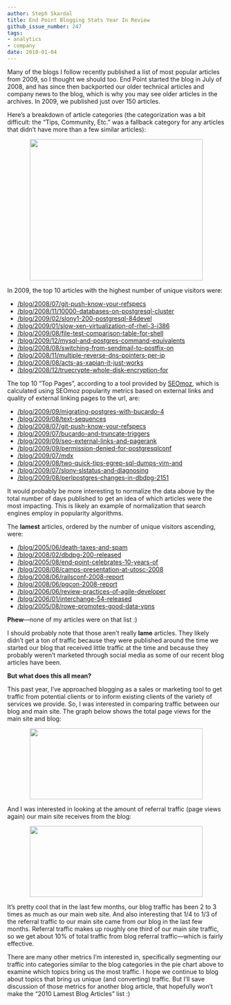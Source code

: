 ```yaml
---
author: Steph Skardal
title: End Point Blogging Stats Year In Review
github_issue_number: 247
tags:
- analytics
- company
date: 2010-01-04
---
```


Many of the blogs I follow recently published a list of most popular articles from 2009, so I thought we should too. End Point started the blog in July of 2008, and has since then backported our older technical articles and company news to the blog, which is why you may see older articles in the archives. In 2009, we published just over 150 articles.

Here’s a breakdown of article categories (the categorization was a bit difficult: the “Tips, Community, Etc.” was a fallback category for any articles that didn’t have more than a few similar articles):

<a href="https://3.bp.blogspot.com/_wWmWqyCEKEs/S0KCwEai_3I/AAAAAAAAC-g/VLa-3Z2TY6c/s1600-h/categorize.png" onblur="try {parent.deselectBloggerImageGracefully();} catch(e) {}"><img alt="" border="0" id="BLOGGER_PHOTO_ID_5423040663637917554" src="/blog/2010/01/2009-end-point-blogging/image-0.png" style="margin: 0px auto 10px; display: block; text-align: center; cursor: pointer; width: 400px; height: 327px;"/></a>

In 2009, the top 10 articles with the highest number of unique visitors were:

- [/blog/2008/07/git-push-know-your-refspecs](/blog/2008/07/git-push-know-your-refspecs/)
- [/blog/2008/11/10000-databases-on-postgresql-cluster](/blog/2008/11/10000-databases-on-postgresql-cluster/)
- [/blog/2009/02/slony1-200-postgresql-84devel](/blog/2009/02/slony1-200-postgresql-84devel/)
- [/blog/2009/01/slow-xen-virtualization-of-rhel-3-i386](/blog/2009/01/slow-xen-virtualization-of-rhel-3-i386/)
- [/blog/2009/08/file-test-comparison-table-for-shell](/blog/2009/08/file-test-comparison-table-for-shell/)
- [/blog/2009/12/mysql-and-postgres-command-equivalents](/blog/2009/12/mysql-and-postgres-command-equivalents/)
- [/blog/2008/08/switching-from-sendmail-to-postfix-on](/blog/2008/08/switching-from-sendmail-to-postfix-on/)
- [/blog/2008/11/multiple-reverse-dns-pointers-per-ip](/blog/2008/11/multiple-reverse-dns-pointers-per-ip/)
- [/blog/2008/08/acts-as-xapian-it-just-works](/blog/2008/08/acts-as-xapian-it-just-works/)
- [/blog/2008/12/truecrypte-whole-disk-encryption-for](/blog/2008/12/truecrypte-whole-disk-encryption-for/)

The top 10 “Top Pages”, according to a tool provided by [SEOmoz](https://moz.com/), which is calculated using SEOmoz popularity metrics based on external links and quality of external linking pages to the url, are:

- [/blog/2009/09/migrating-postgres-with-bucardo-4](/blog/2009/09/migrating-postgres-with-bucardo-4/)
- [/blog/2009/08/text-sequences](/blog/2009/08/text-sequences/)
- [/blog/2008/07/git-push-know-your-refspecs](/blog/2008/07/git-push-know-your-refspecs/)
- [/blog/2009/07/bucardo-and-truncate-triggers](/blog/2009/07/bucardo-and-truncate-triggers/)
- [/blog/2009/09/seo-external-links-and-pagerank](/blog/2009/09/seo-external-links-and-pagerank/)
- [/blog/2009/09/permission-denied-for-postgresqlconf](/blog/2009/09/permission-denied-for-postgresqlconf/)
- [/blog/2009/07/mdx](/blog/2009/07/mdx/)
- [/blog/2009/08/two-quick-tips-egrep-sql-dumps-vim-and](/blog/2009/08/two-quick-tips-egrep-sql-dumps-vim-and/)
- [/blog/2009/07/slony-slstatus-and-diagnosing](/blog/2009/07/slony-slstatus-and-diagnosing/)
- [/blog/2009/08/perlpostgres-changes-in-dbdpg-2151](/blog/2009/08/perlpostgres-changes-in-dbdpg-2151/)

It would probably be more interesting to normalize the data above by the total number of days published to get an idea of which articles were the most impacting. This is likely an example of normalization that search engines employ in popularity algorithms.

The **lamest** articles, ordered by the number of unique visitors ascending, were:

- [/blog/2005/06/death-taxes-and-spam](/blog/2005/06/death-taxes-and-spam/)
- [/blog/2008/02/dbdpg-200-released](/blog/2008/02/dbdpg-200-released/)
- [/blog/2005/08/end-point-celebrates-10-years-of](/blog/2005/08/end-point-celebrates-10-years-of/)
- [/blog/2008/08/camps-presentation-at-utosc-2008](/blog/2008/08/camps-presentation-at-utosc-2008/)
- [/blog/2008/06/railsconf-2008-report](/blog/2008/06/railsconf-2008-report/)
- [/blog/2008/06/pgcon-2008-report](/blog/2008/06/pgcon-2008-report/)
- [/blog/2006/06/review-practices-of-agile-developer](/blog/2006/06/review-practices-of-agile-developer/)
- [/blog/2006/01/interchange-54-released](/blog/2006/01/interchange-54-released/)
- [/blog/2005/08/rowe-promotes-good-data-vpns](/blog/2005/08/rowe-promotes-good-data-vpns/)

**Phew**—​none of my articles were on that list :)

I should probably note that those aren’t really **lame** articles. They likely didn’t get a ton of traffic because they were published around the time we started our blog that received little traffic at the time and because they probably weren’t marketed through social media as some of our recent blog articles have been.

**But what does this all mean?**

This past year, I’ve approached blogging as a sales or marketing tool to get traffic from potential clients or to inform existing clients of the variety of services we provide. So, I was interested in comparing traffic between our blog and main site. The graph below shows the total page views for the main site and blog:

<a href="https://2.bp.blogspot.com/_wWmWqyCEKEs/S0KCwn6r3CI/AAAAAAAAC-w/6DyFOwSt9iQ/s1600-h/traffic_comparison.png" onblur="try {parent.deselectBloggerImageGracefully();} catch(e) {}"><img alt="" border="0" id="BLOGGER_PHOTO_ID_5423040673167957026" src="/blog/2010/01/2009-end-point-blogging/image-0.png" style="margin: 0px auto 10px; display: block; text-align: center; cursor: pointer; width: 400px; height: 164px;"/></a>

And I was interested in looking at the amount of referral traffic (page views again) our main site receives from the blog:

<a href="http://3.bp.blogspot.com/_wWmWqyCEKEs/S0KCwf5ZqQI/AAAAAAAAC-o/7Fh1WtNpCWU/s1600-h/referral_comparison.png" onblur="try {parent.deselectBloggerImageGracefully();} catch(e) {}"><img alt="" border="0" id="BLOGGER_PHOTO_ID_5423040671015086338" src="/blog/2010/01/2009-end-point-blogging/image-0.png" style="margin: 0px auto 10px; display: block; text-align: center; cursor: pointer; width: 400px; height: 164px;"/></a>

It’s pretty cool that in the last few months, our blog traffic has been 2 to 3 times as much as our main web site. And also interesting that 1/4 to 1/3 of the referral traffic to our main site came from our blog in the last few months. Referral traffic makes up roughly one third of our main site traffic, so we get about 10% of total traffic from blog referral traffic—​which is fairly effective.

There are many other metrics I’m interested in, specifically segmenting our traffic into categories similar to the blog categories in the pie chart above to examine which topics bring us the most traffic. I hope we continue to blog about topics that bring us unique (and converting) traffic. But I’ll save discussion of those metrics for another blog article, that hopefully won’t make the “2010 Lamest Blog Articles” list :)
